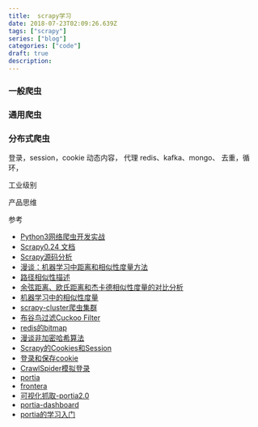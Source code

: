 ```yaml
---
title:  scrapy学习
date: 2018-07-23T02:09:26.639Z
tags: ["scrapy"]
series: ["blog"]
categories: ["code"]
draft: true
description:
---
```


### 一般爬虫

### 通用爬虫

### 分布式爬虫

登录，session，cookie
动态内容，
代理
redis、kafka、mongo、
去重，循环，

工业级别

产品思维


参考
- [Python3网络爬虫开发实战](https://germey.gitbooks.io/python3webspider/content/)
- [Scrapy0.24 文档](http://scrapy-chs.readthedocs.io/zh_CN/0.24/index.html)
- [Scrapy源码分析](http://kaito-kidd.com/2016/11/01/scrapy-code-analyze-architecture/)
- [漫谈：机器学习中距离和相似性度量方法](http://dataunion.org/11710.html)
- [路径相似性描述](https://zhuanlan.zhihu.com/p/20159963)
- [余弦距离、欧氏距离和杰卡德相似性度量的对比分析](https://www.cnblogs.com/chaosimple/p/3160839.html)
- [机器学习中的相似性度量](http://www.cnblogs.com/heaad/archive/2011/03/08/1977733.html)
- [scrapy-cluster爬虫集群](https://bipabo1l.github.io/2018/01/12/scrapy-cluster%E5%88%86%E5%B8%83%E5%BC%8Furl%E7%88%AC%E8%99%AB%E9%9B%86%E7%BE%A4/)
- [布谷鸟过滤Cuckoo Filter](https://www.jianshu.com/p/9ef9f298b5c6)
- [redis的bitmap](https://blog.csdn.net/u011957758/article/details/74783347)
- [漫谈非加密哈希算法](https://segmentfault.com/a/1190000010990136)
- [Scrapy的Cookies和Session](https://www.jianshu.com/p/11017e5e3a82)
- [登录和保存cookie](https://www.jianshu.com/p/7a1b8c144d83)
- [CrawlSpider模拟登录](https://scrapy-cookbook.readthedocs.io/zh_CN/latest/scrapy-11.html)
- [portia](https://github.com/scrapinghub/portia)
- [frontera](https://github.com/scrapinghub/frontera)
- [可视化抓取-portia2.0](http://brucedone.com/archives/1059)
- [portia-dashboard](https://github.com/siegfried415/portia-dashboard)
- [portia的学习入门](https://blog.csdn.net/zhanglao33/article/details/77678806)